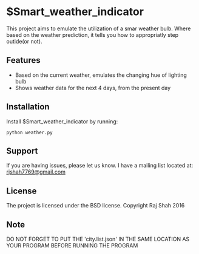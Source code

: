 $Smart_weather_indicator
========

This project aims to emulate the utilization of a smar weather bulb.
Where based on the weather prediction, it tells you how to appropriatly step outide(or not).

Features
--------

- Based on the current weather, emulates the changing hue of lighting bulb
- Shows weather data for the next 4 days, from the present day

Installation
------------

Install $Smart_weather_indicator by running:

    python weather.py

Support
-------

If you are having issues, please let us know.
I have a mailing list located at: rjshah7769@gmail.com

License
-------

The project is licensed under the BSD license.
Copyright Raj Shah 2016

Note
-------

DO NOT FORGET TO PUT THE 'city.list.json' IN THE SAME LOCATION AS YOUR PROGRAM BEFORE RUNNING THE PROGRAM
